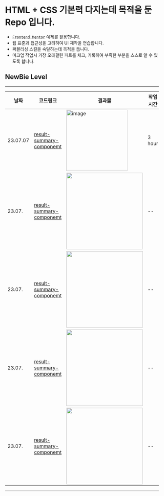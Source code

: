 # HTML + CSS 기본력 다지는데 목적을 둔 Repo 입니다.
- [`Frontend Mentor`](https://www.frontendmentor.io/) 예제를 활용합니다.
- 웹 표준과 접근성을 고려하여 UI 제작을 연습합니다.
- 퍼블리싱 스킬을 숙달하는데 목적을 둡니다.
- 마크업 작업시 가장 오래걸린 파트를 체크, 기록하여 부족한 부분을 스스로 알 수 있도록 합니다.

## NewBie Level

---
| 날짜         | 코드링크                                                                                                                                    | 결과물                                                                                                                                                                       | 작업시간   |
| ------------ | ------------------------------------------------------------------------------------------------------------------------------------------- | ---------------------------------------------------------------------------------------------------------------------------------------------------------------------------- | ---------- |
|  23.07.07| [result-summary-componemt](https://github.com/Yang-zzz/Practice_Frontend_Mentor/tree/main/results-summary-component-main)| <img width="200" alt="image" src="https://github.com/Yang-zzz/Practice_Frontend_Mentor/assets/89332492/c4f3e024-5cef-4703-a73a-ab1a07300d82"> | 3 hour        |
|  23.07.  | [result-summary-componemt](링크)| <img width="250" alt="" src=""> | --         |
|  23.07.  | [result-summary-componemt](링크)| <img width="250" alt="" src=""> | --         |
|  23.07.  | [result-summary-componemt](링크)| <img width="250" alt="" src=""> | --         |
|  23.07.  | [result-summary-componemt](링크)| <img width="250" alt="" src=""> | --         |
---
